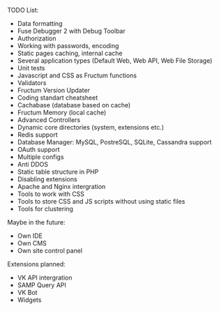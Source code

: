 TODO List:

- Data formatting
- Fuse Debugger 2 with Debug Toolbar
- Authorization
- Working with passwords, encoding
- Static pages caching, internal cache
- Several application types (Default Web, Web API, Web File Storage)
- Unit tests
- Javascript and CSS as Fructum functions
- Validators
- Fructum Version Updater
- Coding standart cheatsheet
- Cachabase (database based on cache)
- Fructum Memory (local cache)
- Advanced Controllers
- Dynamic core directories (system, extensions etc.)
- Redis support
- Database Manager: MySQL, PostreSQL, SQLite, Cassandra support
- OAuth support
- Multiple configs
- Anti DDOS
- Static table structure in PHP
- Disabling extensions
- Apache and Nginx intergration
- Tools to work with CSS
- Tools to store CSS and JS scripts without using static files
- Tools for clustering

Maybe in the future:
- Own IDE
- Own CMS
- Own site control panel

Extensions planned:
- VK API intergration
- SAMP Query API
- VK Bot
- Widgets